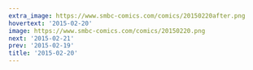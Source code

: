 ```yaml
---
extra_image: https://www.smbc-comics.com/comics/20150220after.png
hovertext: '2015-02-20'
image: https://www.smbc-comics.com/comics/20150220.png
next: '2015-02-21'
prev: '2015-02-19'
title: '2015-02-20'
---
```

